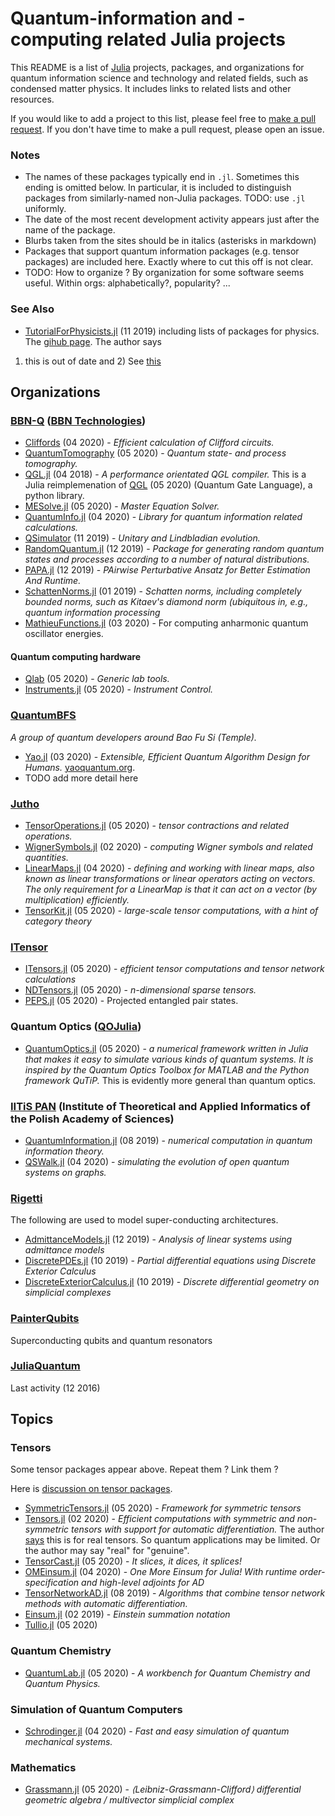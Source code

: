 # Quantum-information and -computing related Julia projects

This README is a list of [Julia](https://julialang.org/) projects, packages, and organizations
for quantum information science and technology and related fields,
such as condensed matter physics. It includes links to related lists and other resources.

If you would like to add a project to this list, please feel free to
[make a pull request](https://github.com/jlapeyre/JuliaQuantumInformation).
If you don't have time to make a pull request, please open an issue.

### Notes

* The names of these packages typically end in `.jl`. Sometimes this ending is omitted below.
  In particular, it is included to distinguish packages from
  similarly-named non-Julia packages. TODO: use `.jl` uniformly.
* The date of the most recent development activity appears just after the name of the package.
* Blurbs taken from the sites should be in italics (asterisks in markdown)
* Packages that support quantum information packages (e.g. tensor packages) are included here.
  Exactly where to cut this off is not clear.
* TODO: How to organize ? By organization for some software seems useful. Within orgs: alphabetically?, popularity? ...

### See Also

* [TutorialForPhysicists.jl](https://rogerluo.me/TutorialForPhysicists.jl/latest/toolchain/index.html) (11 2019) including lists
of packages for physics. The [gihub page](https://github.com/Roger-luo/TutorialForPhysicists.jl). The author says
1) this is out of date and 2) See [this](https://juliaphysics.github.io/latest/index.html)

## Organizations

### [BBN-Q](https://github.com/BBN-Q) ([BBN Technologies](https://www.raytheon.com/capabilities/products/quantum))

* [Cliffords](https://github.com/BBN-Q/Cliffords.jl) (04 2020) - *Efficient calculation of Clifford circuits.*
* [QuantumTomography](https://github.com/BBN-Q/QuantumTomography.jl) (05 2020) - *Quantum state- and process tomography.*
* [QGL.jl](https://github.com/BBN-Q/QGL.jl) (04 2018) - *A performance orientated QGL compiler.*
  This is a Julia reimplemenation of
  [QGL](https://github.com/BBN-Q/QGL) (05 2020) (Quantum Gate Language), a python library.
* [MESolve.jl](https://github.com/BBN-Q/MESolve.jl) (05 2020) - *Master Equation Solver.*
* [QuantumInfo.jl](https://github.com/BBN-Q/QuantumInfo.jl) (04 2020) - *Library for quantum information related calculations.*
* [QSimulator](https://github.com/BBN-Q/QSimulator.jl) (11 2019) - *Unitary and Lindbladian evolution.*
* [RandomQuantum.jl](https://github.com/BBN-Q/RandomQuantum.jl) (12 2019) - *Package for generating
  random quantum states and processes according to a number of natural distributions.*
* [PAPA.jl](https://github.com/BBN-Q/PAPA.jl) (12 2019) - *PAirwise Perturbative Ansatz for Better Estimation And Runtime.*
* [SchattenNorms.jl](https://github.com/BBN-Q/SchattenNorms.jl) (01 2019) - *Schatten norms,
  including completely bounded norms, such as Kitaev's diamond norm (ubiquitous in, e.g., quantum information processing*
* [MathieuFunctions.jl](https://github.com/BBN-Q/MathieuFunctions.jl) (03 2020) - For computing anharmonic quantum oscillator energies.

#### Quantum computing hardware

* [Qlab](https://github.com/BBN-Q/Qlab.jl) (05 2020) - *Generic lab tools.*
* [Instruments.jl](https://github.com/BBN-Q/Instruments.jl) (05 2020) - *Instrument Control.*

### [QuantumBFS](https://github.com/QuantumBFS)
  *A group of quantum developers around Bao Fu Si (Temple).*

* [Yao.jl](https://github.com/QuantumBFS/Yao.jl) (03 2020) - *Extensible, Efficient Quantum Algorithm Design for Humans.*
  [yaoquantum.org](http://yaoquantum.org/).
* TODO add more detail here

### [Jutho](https://github.com/Jutho)

* [TensorOperations.jl](https://github.com/Jutho/TensorOperations.jl) (05 2020) - *tensor contractions and related operations.*
* [WignerSymbols.jl](https://github.com/Jutho/WignerSymbols.jl) (02 2020) - *computing Wigner symbols and related quantities.*
* [LinearMaps.jl](https://github.com/Jutho/LinearMaps.jl) (04 2020) - *defining and working with linear maps, also known as linear transformations or linear operators acting on vectors. The only requirement for a LinearMap is that it can act on a vector (by multiplication) efficiently.*
* [TensorKit.jl](https://github.com/Jutho/TensorKit.jl) (05 2020) - *large-scale tensor computations, with a hint of category theory*

### [ITensor](https://github.com/ITensor)

* [ITensors.jl](https://github.com/ITensor/ITensors.jl) (05 2020) - *efficient tensor computations and tensor network calculations*
* [NDTensors.jl](https://github.com/ITensor/NDTensors.jl) (05 2020) - *n-dimensional sparse tensors.*
* [PEPS.jl](https://github.com/ITensor/PEPS.jl) (05 2020) - Projected entangled pair states.

### Quantum Optics ([QOJulia](https://github.com/qojulia))

* [QuantumOptics.jl](https://github.com/qojulia/QuantumOptics.jl) (05 2020) - *a numerical
  framework written in Julia that makes it easy to simulate various kinds
  of quantum systems. It is inspired by the Quantum Optics Toolbox for MATLAB and the Python framework QuTiP.*
  This is evidently more general than quantum optics.

### [IITiS PAN](https://github.com/iitis) (Institute of Theoretical and Applied Informatics of the Polish Academy of Sciences)

* [QuantumInformation.jl](https://github.com/iitis/QuantumInformation.jl) (08 2019) - *numerical computation in quantum information theory.*
* [QSWalk.jl](https://github.com/iitis/QSWalk.jl) (04 2020) - *simulating the evolution of open quantum systems on graphs.*


### [Rigetti](https://github.com/rigetti)

The following are used to model super-conducting architectures.

* [AdmittanceModels.jl](https://github.com/rigetti/AdmittanceModels.jl) (12 2019)  - *Analysis of linear systems using admittance models*
* [DiscretePDEs.jl](https://github.com/rigetti/DiscretePDEs.jl) (10 2019) - *Partial differential equations using Discrete Exterior Calculus*
* [DiscreteExteriorCalculus.jl](https://github.com/rigetti/DiscreteExteriorCalculus.jl) (10 2019) - *Discrete differential geometry on simplicial complexes*


### [PainterQubits](https://github.com/PainterQubits)

Superconducting qubits and quantum resonators

### [JuliaQuantum](https://github.com/JuliaQuantum)

Last activity (12 2016)

## Topics

### Tensors

Some tensor packages appear above. Repeat them ? Link them ?

Here is [discussion on tensor packages](https://discourse.julialang.org/t/comparison-of-tensor-packages/11425).

* [SymmetricTensors.jl](https://github.com/iitis/SymmetricTensors.jl) (05 2020) - *Framework for symmetric tensors*
* [Tensors.jl](https://github.com/KristofferC/Tensors.jl) (02 2020) - *Efficient computations with symmetric and non-symmetric tensors with support for automatic differentiation.* The author [says](https://discourse.julialang.org/t/comparison-of-tensor-packages/11425/2?u=jlapeyre) this is
 for real tensors. So quantum applications may be limited. Or the author may say "real" for "genuine".
* [TensorCast.jl](https://github.com/mcabbott/TensorCast.jl) (05 2020) - *It slices, it dices, it splices!*
* [OMEinsum.jl](https://github.com/under-Peter/OMEinsum.jl) (04 2020) - *One More Einsum for Julia! With runtime order-specification and high-level adjoints for AD*
* [TensorNetworkAD.jl](https://github.com/under-Peter/TensorNetworkAD.jl) (08 2019) - *Algorithms that combine tensor network methods with automatic differentiation.*
* [Einsum.jl](https://github.com/ahwillia/Einsum.jl) (02 2019) - *Einstein summation notation*
* [Tullio.jl](https://github.com/mcabbott/Tullio.jl) (05 2020)

### Quantum Chemistry

* [QuantumLab.jl](https://github.com/vonDonnerstein/QuantumLab.jl) (05 2020) - *A workbench for Quantum Chemistry and Quantum Physics.*

### Simulation of Quantum Computers

* [Schrodinger.jl](https://github.com/jebej/Schrodinger.jl) (04 2020) - *Fast and easy simulation of quantum mechanical systems.*

### Mathematics

* [Grassmann.jl](https://github.com/chakravala/Grassmann.jl) (05 2020) - *⟨Leibniz-Grassmann-Clifford⟩ differential geometric algebra / multivector simplicial complex*

<!-- ## Organizations -->

<!-- * [BBNQ](https://github.com/BBN-Q) – Raytheon BBN Technologies - Quantum Group -->
<!-- * [QuantumBFS](https://github.com/QuantumBFS) - *A group of quantum developers around Bao Fu Si (Temple).* -->
<!--   Several Julia packages. Perhaps list them all here. -->
<!-- * [QOJulia](https://github.com/qojulia) - quantum optics Julia -->
